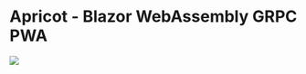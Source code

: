 # Apricot - Blazor WebAssembly GRPC PWA

![](https://github.com/moonolgerd/Apricot/workflows/.NET/badge.svg)

